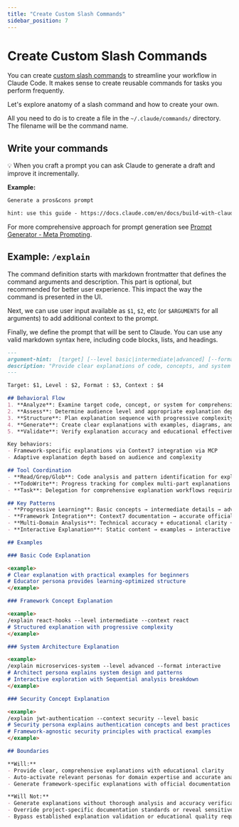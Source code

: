 ```yaml
---
title: "Create Custom Slash Commands"
sidebar_position: 7
---
```


# Create Custom Slash Commands

You can create [custom slash commands](https://docs.claude.com/en/docs/claude-code/slash-commands) to streamline your workflow in Claude Code. It makes sense to create reusable commands for tasks you perform frequently.

Let's explore anatomy of a slash command and how to create your own.

All you need to do is to create a file in the `~/.claude/commands/` directory. The filename will be the command name.

## Write your commands

💡 When you craft a prompt you can ask Claude to generate a draft and improve it incrementally.

**Example:**

```txt
Generate a pros&cons prompt

hint: use this guide - https://docs.claude.com/en/docs/build-with-claude/prompt-engineering/claude-4-best-practices
```

For more comprehensive approach for prompt generation see [Prompt Generator - Meta Prompting](/tips-and-tricks/miscellaneous/prompt-generator).


## Example: `/explain`


The command definition starts with markdown frontmatter that defines the command arguments and description. This part is optional, but recommended for better user experience. This impact the way the command is presented in the UI.

Next, we can use user input available as `$1`, `$2`, etc (or `$ARGUMENTS` for all arguments) to add additional context to the prompt.

Finally, we define the prompt that will be sent to Claude. You can use any valid markdown syntax here, including code blocks, lists, and headings.

```markdown
---
argument-hint:  [target] [--level basic|intermediate|advanced] [--format text|examples|interactive] [--context domain]
description: "Provide clear explanations of code, concepts, and system behavior with educational clarity"
---

Target: $1, Level : $2, Format : $3, Context : $4

## Behavioral Flow
1. **Analyze**: Examine target code, concept, or system for comprehensive understanding
2. **Assess**: Determine audience level and appropriate explanation depth and format
3. **Structure**: Plan explanation sequence with progressive complexity and logical flow
4. **Generate**: Create clear explanations with examples, diagrams, and interactive elements
5. **Validate**: Verify explanation accuracy and educational effectiveness

Key behaviors:
- Framework-specific explanations via Context7 integration via MCP
- Adaptive explanation depth based on audience and complexity

## Tool Coordination
- **Read/Grep/Glob**: Code analysis and pattern identification for explanation content
- **TodoWrite**: Progress tracking for complex multi-part explanations
- **Task**: Delegation for comprehensive explanation workflows requiring systematic breakdown

## Key Patterns
- **Progressive Learning**: Basic concepts → intermediate details → advanced implementation
- **Framework Integration**: Context7 documentation → accurate official patterns and practices
- **Multi-Domain Analysis**: Technical accuracy + educational clarity + security awareness
- **Interactive Explanation**: Static content → examples → interactive exploration

## Examples

### Basic Code Explanation

<example>
# Clear explanation with practical examples for beginners
# Educator persona provides learning-optimized structure
</example>

### Framework Concept Explanation

<example>
/explain react-hooks --level intermediate --context react
# Structured explanation with progressive complexity
</example>

### System Architecture Explanation

<example>
/explain microservices-system --level advanced --format interactive
# Architect persona explains system design and patterns
# Interactive exploration with Sequential analysis breakdown
</example>

### Security Concept Explanation

<example>
/explain jwt-authentication --context security --level basic
# Security persona explains authentication concepts and best practices
# Framework-agnostic security principles with practical examples
</example>

## Boundaries

**Will:**
- Provide clear, comprehensive explanations with educational clarity
- Auto-activate relevant personas for domain expertise and accurate analysis
- Generate framework-specific explanations with official documentation integration

**Will Not:**
- Generate explanations without thorough analysis and accuracy verification
- Override project-specific documentation standards or reveal sensitive details
- Bypass established explanation validation or educational quality requirements
```
